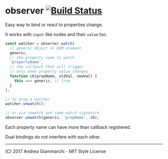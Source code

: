 # observer [![Build Status](https://travis-ci.org/WebReflection/observer.svg?branch=master)](https://travis-ci.org/WebReflection/observer)

Easy way to bind or react to properties change.

It works with `input` like nodes and their `value` too.

```js
const watcher = observer.watch(
  // generic Object or DOM element
  generic,
  // the property name to watch
  'propertyName',
  // the callback that will trigger
  // only when property value changes
  function cb(propName, oldVal, newVal) {
    this === generic; // true
  }
);

// to drop a watcher
watcher.unwatch();

// or via unwatch and same watch signature
observer.unwatch(generic, 'propName', cb);
```

Each property name can have more than callback registered.

Dual bindings do not interfere with each other.

- - -

(C) 2017 Andrea Giammarchi - MIT Style License
